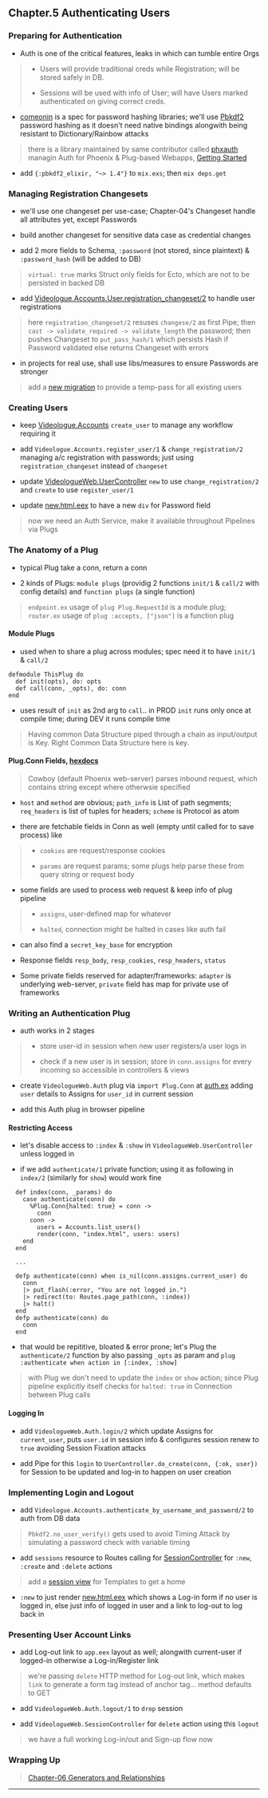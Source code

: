 
## Chapter.5 Authenticating Users

### Preparing for Authentication

* Auth is one of the critical features, leaks in which can tumble entire Orgs

> * Users will provide traditional creds while Registration; will be stored safely in DB.
>
> * Sessions will be used with info of User; will have Users marked authenticated on giving correct creds.

* [comeonin](https://github.com/riverrun/comeonin) is a spec for password hashing libraries; we'll use [Pbkdf2](https://github.com/riverrun/pbkdf2_elixir) password hashing as it doesn't need native bindings alongwith being resistant to Dictionary/Rainbow attacks

> there is a library maintained by same contributor called [phxauth](https://github.com/riverrun/phauxth) managin Auth for Phoenix & Plug-based Webapps, [Getting Started](https://github.com/riverrun/phauxth/wiki/Getting-started)

* add `{:pbkdf2_elixir, "~> 1.4"}` to `mix.exs`; then `mix deps.get`


### Managing Registration Changesets

* we'll use one changeset per use-case; Chapter-04's Changeset handle all attributes yet, except Passwords

* build another changeset for sensitive data case as credential changes

* add 2 more fields to Schema, `:password` (not stored, since plaintext) & `:password_hash` (will be added to DB)

> `virtual: true` marks Struct only fields for Ecto, which are not to be persisted in backed DB

* add [Videologue.Accounts.User.registration\_changeset/2](videologue/lib/videologue/accounts/user.ex) to handle user registrations

> here `registration_changeset/2` resuses `changese/2` as first Pipe; then `cast -> validate_required -> validate_length` the password; then pushes Changeset to `put_pass_hash/1` which persists Hash if Password validated else returns Changeset with errors

* in projects for real use, shall use libs/measures to ensure Passwords are stronger

> add a [new migration](videologue/priv/repo/migrations/20210528191400_add_users_field_password_hash.exs) to provide a temp-pass for all existing users


### Creating Users

* keep [Videologue.Accounts](lib/videologue/accounts.ex) `create_user` to manage any workflow requiring it

* add `Videologue.Accounts.register_user/1` & `change_registration/2` managing a/c registration with passwords; just using `registration_changeset` instead of `changeset`

* update [VideologueWeb.UserController](videologue/lib/videologue_web/controllers/user_controller.ex.chapter05) `new` to use `change_registration/2` and `create` to use `register_user/1`

* update [new.html.eex](videologue/lib/videologue_web/templates/user/new.html.eex) to have a new `div` for Password field

> now we need an Auth Service, make it available throughout Pipelines via Plugs


### The Anatomy of a Plug

* typical Plug take a conn, return a conn

* 2 kinds of Plugs: `module plugs` (providig 2 functions `init/1` & `call/2` with config details) and `function plugs` (a single function)

> `endpoint.ex` usage of `plug Plug.RequestId` is a module plug; `router.ex` usage of `plug :accepts, ["json"]` is a function plug

#### Module Plugs

* used when to share a plug across modules; spec need it to have `init/1` & `call/2`

```
defmodule ThisPlug do
  def init(opts), do: opts
  def call(conn, _opts), do: conn
end
```

* uses result of `init` as 2nd arg to `call`.. in PROD `init` runs only once at compile time; during DEV it runs compile time

> Having common Data Structure piped through a chain as input/output is Key. Right Common Data Structure here is key.

#### Plug.Conn Fields, [hexdocs](http://hexdocs.pm/plug/Plug.Conn.html)

> Cowboy (default Phoenix web-server) parses inbound request, which contains string except where otherwsie specified

* `host` and `method` are obvious; `path_info` is List of path segments; `req_headers` is list of tuples for headers; `scheme` is Protocol as atom

* there are fetchable fields in Conn as well (empty until called for to save process) like

> * `cookies` are request/response cookies
>
> * `params` are request params; some plugs help parse these from query string or request body

* some fields are used to process web request & keep info of plug pipeline

> * `assigns`, user-defined map for whatever
>
> * `halted`, connection might be halted in cases like auth fail

* can also find a `secret_key_base` for encryption

* Response fields `resp_body`, `resp_cookies`, `resp_headers`, `status`

* Some private fields reserved for adapter/frameworks: `adapter` is underlying web-server, `private` field has map for private use of frameworks


### Writing an Authentication Plug

* auth works in 2 stages

> * store user-id in session when new user registers/a user logs in
>
> * check if a new user is in session; store in `conn.assigns` for every incoming so accessible in controllers & views

* create `VideologueWeb.Auth` plug via `import Plug.Conn` at [auth.ex](videologue/lib/videologue_web/controllers/auth.ex) adding `user` details to Assigns for `user_id` in current session

* add this Auth plug in browser pipeline

#### Restricting Access

* let's disable access to `:index` & `:show` in `VideologueWeb.UserController` unless logged in

* if we add `authenticate/1` private function; using it as following in `index/2` (similarly for `show`) would work fine

```
  def index(conn, _params) do
    case authenticate(conn) do
      %Plug.Conn{halted: true} = conn ->
        conn
      conn ->
        users = Accounts.list_users()
        render(conn, "index.html", users: users)
    end
  end

  ...

  defp authenticate(conn) when is_nil(conn.assigns.current_user) do
    conn
    |> put_flash(:error, "You are not logged in.")
    |> redirect(to: Routes.page_path(conn, :index))
    |> halt()
  end
  defp authenticate(conn) do
    conn
  end
```

* that would be repititive, bloated & error prone; let's Plug the `authenticate/2` function by also passing `_opts` as param and `plug :authenticate when action in [:index, :show]`

> with Plug we don't need to update the `index` or `show` action; since Plug pipeline explicitly itself checks for `halted: true` in Connection between Plug calls

#### Logging In

* add `VideologueWeb.Auth.login/2` which update Assigns for `current_user`, puts `user.id` in session info & configures session renew to `true` avoiding Session Fixation attacks

* add Pipe for this `login` to `UserController.do_create(conn, {:ok, user})` for Session to be updated and log-in to happen on user creation


### Implementing Login and Logout

* add `Videologue.Accounts.authenticate_by_username_and_password/2` to auth from DB data

> `Pbkdf2.no_user_verify()` gets used to avoid Timing Attack by simulating a password check with variable timing

* add `sessions` resource to Routes calling for [SessionController](videologue_web/lib/videologue_web/controllers/session_controller.ex) for `:new`, `:create` and `:delete` actions

> add a [session view](lib/videologue_web/views/session_view.ex) for Templates to get a home

* `:new` to just render [new.html.eex](videologue/lib/videologue_web/templates/session/new.html.eex) which shows a Log-in form if no user is logged in, else just info of logged in user and a link to log-out to log back in


### Presenting User Account Links

* add Log-out link to `app.eex` layout as well; alongwith current-user if logged-in otherwise a Log-in/Register link

> we're passing `delete` HTTP method for Log-out link, which makes `link` to generate a form tag instead of anchor tag... method defaults to GET

* add `VideologueWeb.Auth.logout/1` to `drop` session

* add `VideologueWeb.SessionController` for `delete` action using this `logout`

> we have a full working Log-in/out and Sign-up flow now


### Wrapping Up

> [Chapter-06 Generators and Relationships](./chapter-06.md)

---
